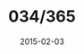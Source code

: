 ---
title:  "034/365"
date:   2015-02-03
thumbnail-path: "thumbnails/thumbnail-34.jpg"
full-path: "full-size/full-size-34.jpg"
short-description: ""
---